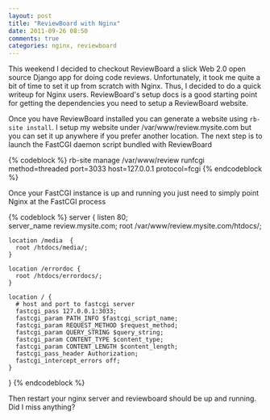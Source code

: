 ```yaml
---
layout: post
title: "ReviewBoard with Nginx"
date: 2011-09-26 08:50
comments: true
categories: nginx, reviewboard
---
```


This weekend I decided to checkout ReviewBoard a slick Web 2.0 open source Django app for doing code reviews. Unfortunately, it took me quite a bit of time to set it up from scratch with Nginx. Thus, I decided to do a quick writeup for Nginx users.
ReviewBoard's setup docs is a good starting point for getting the dependencies you need to setup a ReviewBoard website.  

Once you have ReviewBoard installed you can generate a website using `rb-site install`. I setup my website under /var/www/review.mysite.com but you can set it up anywhere if you prefer another location. 
The next step is to launch the FastCGI daemon script bundled with ReviewBoard

{% codeblock %}
rb-site manage /var/www/review runfcgi method=threaded port=3033 host=127.0.0.1 protocol=fcgi 
{% endcodeblock %}

Once your FastCGI instance is up and running you just need to simply point Nginx at the FastCGI process

{% codeblock %}
server {
    listen 80;    
    server_name review.mysite.com;
    root /var/www/review.mysite.com/htdocs/;    
    
    location /media  {     
      root /htdocs/media/;    
    }
   
    location /errordoc {      
      root /htdocs/errordocs/;    
    }

    location / {      
      # host and port to fastcgi server      
      fastcgi_pass 127.0.0.1:3033;      
      fastcgi_param PATH_INFO $fastcgi_script_name;      
      fastcgi_param REQUEST_METHOD $request_method;      
      fastcgi_param QUERY_STRING $query_string;      
      fastcgi_param CONTENT_TYPE $content_type;      
      fastcgi_param CONTENT_LENGTH $content_length;      
      fastcgi_pass_header Authorization;      
      fastcgi_intercept_errors off;    
    }  
}
{% endcodeblock %}

Then restart your nginx server and reviewboard should be up and running. Did I miss anything?
